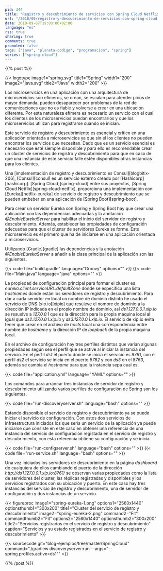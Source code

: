 ```yaml
---
pid: 344
title: "Registro y descubrimiento de servicios con Spring Cloud Netflix"
url: "/2018/09/registro-y-descubrimiento-de-servicios-con-spring-cloud-netflix/"
date: 2018-09-07T19:00:00+02:00
language: "es"
rss: true
sharing: true
comments: true
promoted: false
tags: ["java", "planeta-codigo", "programacion", "spring"]
series: ["spring-cloud"]
---
```


{{% post %}}


{{< logotype image1="spring.svg" title1="Spring" width1="200" image2="java.svg" title2="Java" width2="200" >}}

Los microservicios en una aplicación con una arquitectura de microservicios son efímeros, se crean, se escalan para atender picos de mayor demanda, pueden desaparecer por problemas de la red de comunicaciones que no es fiable y volverse a crear en una ubicación diferente. Por esta naturaleza efímera es necesario un servicio con el cual los clientes de los microservicios puedan encontrarlos y que los microservicios utilizan para registrarse cuando se inician.

Este servicio de registro y descubrimiento es esencial y crítico en una aplicación orientada a microservicios ya que sin él los clientes no pueden encontrar los servicios que necesitan. Dado que es un servicio esencial es necesario que esté siempre disponible y para ello es recomendable crear un cluster de servicios de registro y descubrimiento para que en caso de que una instancia de este servicio falle estén disponibles otras instancias para los clientes.

Una [implementación de registro y descubrimiento es Consul][blogbitix-206], [Consul][consul] es un servicio externo creado por [Hashicorp][hashicorp]. [Spring Cloud][spring-cloud] entre sus proyectos, [Spring Cloud Netflix][spring-cloud-netflix], proporciona una implementación con [Eureka][netflix-eureka] de servicio de registro y descubrimiento que se pueden embeber en una aplicación de [Spring Boot][spring-boot].

Para crear un servidor Eureka con Spring y Spring Boot hay que crear una aplicación con las dependencias adecuadas y la anotación _@EnableEurekaServer_ para habilitar el inicio del servidor de registro y descubrimiento. Además, establecer las propiedades de configuración adecuadas para que el cluster de servidores Eureka se forme. Este microservicio es el primero que ha de iniciarse en una aplicación orientada a microservicios.

Utilizando [Gradle][gradle] las dependencias y la anotación _@EnableEurekaServer_ a añadir a la clase principal de la aplicación son las siguientes.

{{< code file="build.gradle" language="Groovy" options="" >}}
{{< code file="Main.java" language="java" options="" >}}

La propiedad de configuración principal para formar el cluster es _eureka.client.serviceURL.defaultZone_ donde se especifica una lista _hostnames_ donde están los servidores de registro y descubrimiento. Para dar a cada servidor en local un nombre de dominio distinto he usado el servicio de DNS [xip.io][xipio] que resuleve el nombre de dominio a la dirección IP indicada en el propio nombre de dominio, así _ds1.127.0.0.1.xip.io_ se resuelve a _127.0.0.1_ que es la dirección para la propia máquina local al igual que _ds2.127.0.0.1.xip.io_ y _ds3.127.0.0.1.xip.io_. El servicio de xip.io evita tener que crear en el archivo de _hosts_ local una correspondencia entre nombre de _hostname_ y la dirección IP de _loopback_ de la propia máquina local.

En el archivo de configuración hay tres perfiles distintos que varían algunas propiedades según sea el perfil que se active al iniciar la instancia del servicio. En el perfil _ds1_ el puerto donde se inicia el servicio es _8761_, con el perfil _ds2_ el servicio se inicia en el puerto _8762_ y con _ds3_ en el _8763_, además se cambia el _hostname_ para que la instancia sepa cual es.

{{< code file="application.yml" language="YAML" options="" >}}

Los comandos para arrancar tres instancias de servidor de registro y descubrimiento utilizando varios perfiles de configuración de Spring son los siguientes.

{{< code file="run-discoveryserver.sh" language="bash" options="" >}}

Estando disponible el servicio de registro y descubrimiento ya se puede iniciar el servicio de configuración. Con estos dos servicios de infraestructura iniciados los que sería un servicio de la aplicación ya puede iniciarse que consiste en este caso en obtener una referencia de una instancia del servicio de configuración registada en el servicio de registro y descubrimiento, con esta referencia obtiene su configuración y se inicia.

{{< code file="run-configserver.sh" language="bash" options="" >}}
{{< code file="run-service.sh" language="bash" options="" >}}

Una vez iniciados los servidores de descubrimiento en la página _dashboard_ de cualquiera de ellos cambiando el puerto de la dirección _http\://ds1.127.0.0.1.xip.io:8761/_ se observan varias propiedades como la lista de servidores del cluster, las réplicas registradas y disponibles y los servicios registrados con su ubicación y puerto. En este caso hay tres instancias del servicio de registro y descubrimiento, una de servidor de configuración y dos instancias de un servicio. 

<div class="media">
    {{< figureproc
        image1="spring-eureka-1.png" options1="2560x1440" optionsthumb1="300x200" title1="Cluster del servicio de registro y descubrimiento"
        image2="spring-eureka-2.png" command2="Fit" commandthumb2="Fit" options2="2560x1440" optionsthumb2="300x200" title2="Servicios registrados en el servicio de registro y descubrimiento"
        caption="Servicios y su estado registrados en el servicio de registro y descubrimiento" >}}
</div>

{{< sourcecode git="blog-ejemplos/tree/master/SpringCloud" command="./gradlew discoveryserver:run --args=\"--spring.profiles.active=ds1\"" >}}

{{% /post %}}

